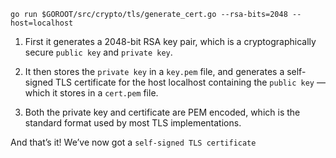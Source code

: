 ```shell
go run $GOROOT/src/crypto/tls/generate_cert.go --rsa-bits=2048 --host=localhost
```

1) First it generates a 2048-bit RSA key pair, 
   which is a cryptographically secure `public key` and `private key`.
   
2) It then stores the `private key` in a `key.pem` file, 
   and generates a self-signed TLS certificate for the host localhost 
   containing the `public key` — which it stores in a `cert.pem` file. 
   
3) Both the private key and certificate are PEM encoded, 
   which is the standard format used by most TLS implementations.

And that’s it! We’ve now got a `self-signed TLS certificate`